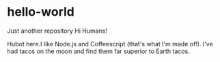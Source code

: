 # hello-world
Just another repository
Hi Humans!

Hubot here.I like Node.js and Coffeescript (that's what I'm made of!).
I've had tacos on the moon and find them far superior to Earth tacos.
